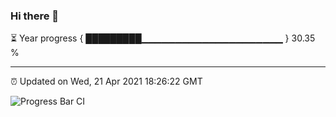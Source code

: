 ### Hi there 👋

⏳ Year progress { █████████▁▁▁▁▁▁▁▁▁▁▁▁▁▁▁▁▁▁▁▁▁ } 30.35 %

---

⏰ Updated on Wed, 21 Apr 2021 18:26:22 GMT

![Progress Bar CI](https://github.com/liununu/liununu/workflows/Progress%20Bar%20CI/badge.svg)
